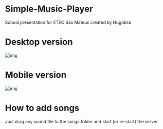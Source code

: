 # Simple-Music-Player

School presentation for ETEC São Mateus created by Hugobsb

# Desktop version

![img](https://i.ibb.co/q9fBWLN/image.png)

# Mobile version

![img](https://i.ibb.co/WxrhtQw/image.png)

# How to add songs

Just drag any sound file to the songs folder and start (or re-start) the server
